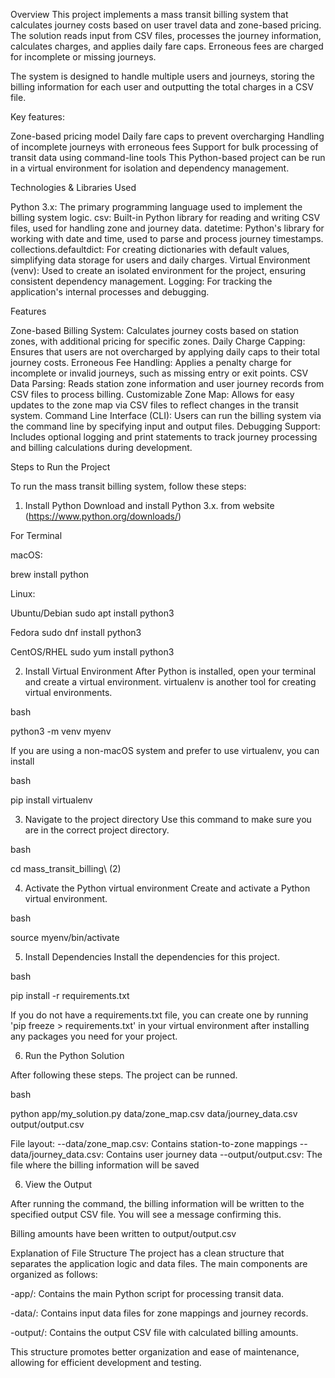 Overview
This project implements a mass transit billing system that calculates journey costs based on user travel data and zone-based pricing. The solution reads input from CSV files, processes the journey information, calculates charges, and applies daily fare caps. Erroneous fees are charged for incomplete or missing journeys.

The system is designed to handle multiple users and journeys, storing the billing information for each user and outputting the total charges in a CSV file.

Key features:

Zone-based pricing model
Daily fare caps to prevent overcharging
Handling of incomplete journeys with erroneous fees
Support for bulk processing of transit data using command-line tools
This Python-based project can be run in a virtual environment for isolation and dependency management.

Technologies & Libraries Used

Python 3.x: The primary programming language used to implement the billing system logic.
csv: Built-in Python library for reading and writing CSV files, used for handling zone and journey data.
datetime: Python's library for working with date and time, used to parse and process journey timestamps.
collections.defaultdict: For creating dictionaries with default values, simplifying data storage for users and daily charges.
Virtual Environment (venv): Used to create an isolated environment for the project, ensuring consistent dependency management.
Logging: For tracking the application's internal processes and debugging.
 


Features

Zone-based Billing System: Calculates journey costs based on station zones, with additional pricing for specific zones.
Daily Charge Capping: Ensures that users are not overcharged by applying daily caps to their total journey costs.
Erroneous Fee Handling: Applies a penalty charge for incomplete or invalid journeys, such as missing entry or exit points.
CSV Data Parsing: Reads station zone information and user journey records from CSV files to process billing.
Customizable Zone Map: Allows for easy updates to the zone map via CSV files to reflect changes in the transit system.
Command Line Interface (CLI): Users can run the billing system via the command line by specifying input and output files.
Debugging Support: Includes optional logging and print statements to track journey processing and billing calculations during development.




Steps to Run the Project

To run the mass transit billing system, follow these steps:

1. Install Python
Download and install Python 3.x. from website (https://www.python.org/downloads/)

For Terminal

macOS: 

brew install python

Linux:

Ubuntu/Debian
sudo apt install python3

Fedora
sudo dnf install python3

CentOS/RHEL
sudo yum install python3


2. Install Virtual Environment
After Python is installed, open your terminal and create a virtual environment.
virtualenv is another tool for creating virtual environments.

bash

python3 -m venv myenv

If you are using a non-macOS system and prefer to use virtualenv, you can install 

bash

pip install virtualenv



3. Navigate to the project directory
Use this command to make sure you are in the correct project directory.

bash

cd mass_transit_billing\ \(2\)

4. Activate the Python virtual environment
Create and activate a Python virtual environment.

bash

 
source myenv/bin/activate


5. Install Dependencies
Install the dependencies for this project.

bash

pip install -r requirements.txt


If you do not have a requirements.txt file, 
you can create one by running 'pip freeze > requirements.txt'
in your virtual environment after installing any packages you need for your project.


6. Run the Python Solution

After following these steps. The project can be runned. 

bash

python app/my_solution.py data/zone_map.csv data/journey_data.csv output/output.csv

File layout:
--data/zone_map.csv: Contains station-to-zone mappings
--data/journey_data.csv: Contains user journey data
--output/output.csv: The file where the billing information will be saved

6. View the Output

After running the command, the billing information will be written to the specified output CSV file. You will see a message confirming this.

Billing amounts have been written to output/output.csv


Explanation of File Structure
The project has a clean structure that separates the application logic and data files. The main components are organized as follows:

-app/: Contains the main Python script for processing transit data.

-data/: Contains input data files for zone mappings and journey records.

-output/: Contains the output CSV file with calculated billing amounts.

This structure promotes better organization and ease of maintenance, allowing for efficient development and testing.